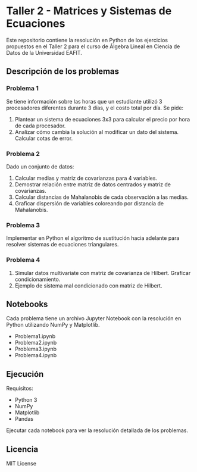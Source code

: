# Taller 2 - Matrices y Sistemas de Ecuaciones

Este repositorio contiene la resolución en Python de los ejercicios propuestos en el Taller 2 para el curso de Álgebra Lineal en Ciencia de Datos de la Universidad EAFIT.

## Descripción de los problemas

### Problema 1

Se tiene información sobre las horas que un estudiante utilizó 3 procesadores diferentes durante 3 días, y el costo total por día. Se pide:

1. Plantear un sistema de ecuaciones 3x3 para calcular el precio por hora de cada procesador.
2. Analizar cómo cambia la solución al modificar un dato del sistema. Calcular cotas de error.

### Problema 2 

Dado un conjunto de datos:

1. Calcular medias y matriz de covarianzas para 4 variables.
2. Demostrar relación entre matriz de datos centrados y matriz de covarianzas.
3. Calcular distancias de Mahalanobis de cada observación a las medias.
4. Graficar dispersión de variables coloreando por distancia de Mahalanobis.

### Problema 3

Implementar en Python el algoritmo de sustitución hacia adelante para resolver sistemas de ecuaciones triangulares.

### Problema 4

1. Simular datos multivariate con matriz de covarianza de Hilbert. Graficar condicionamiento.
2. Ejemplo de sistema mal condicionado con matriz de Hilbert.

## Notebooks

Cada problema tiene un archivo Jupyter Notebook con la resolución en Python utilizando NumPy y Matplotlib.

- Problema1.ipynb
- Problema2.ipynb 
- Problema3.ipynb
- Problema4.ipynb

## Ejecución 

Requisitos:
- Python 3
- NumPy
- Matplotlib
- Pandas

Ejecutar cada notebook para ver la resolución detallada de los problemas.

## Licencia

MIT License

